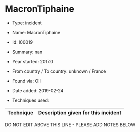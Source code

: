 # MacronTiphaine

* Type: incident

* Name: MacronTiphaine

* Id: I00019

* Summary: nan

* Year started: 2017.0

* From country / To country: unknown / France

* Found via: OII

* Date added: 2019-02-24

* Techniques used: 

| Technique | Description given for this incident |
| --------- | ------------------------- |


DO NOT EDIT ABOVE THIS LINE - PLEASE ADD NOTES BELOW